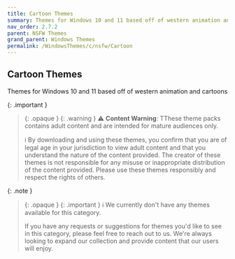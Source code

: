 ```yaml
---
title: Cartoon Themes
summary: Themes for Windows 10 and 11 based off of western animation and cartoons
nav_order: 2.7.2
parent: NSFW Themes
grand_parent: Windows Themes
permalink: /WindowsThemes/c/nsfw/Cartoon
---
```


## Cartoon Themes
Themes for Windows 10 and 11 based off of western animation and cartoons

{: .important }
> {: .opaque }
> {: .warning }
> ⚠️ **Content Warning**: TThese theme packs contains adult content and are intended for mature audiences only.
> 
> ℹ️ By downloading and using these themes, you confirm that you are of legal age in your jurisdiction to view adult content and that you understand the nature of the content provided. The creator of these themes is not responsible for any misuse or inappropriate distribution of the content provided. Please use these themes responsibly and respect the rights of others.

{: .note }
> {: .opaque }
> {: .important }
> ℹ️ We currently don't have any themes available for this category.
> 
> If you have any requests or suggestions for themes you'd like to see in this category, please feel free to reach out to us. We're always looking to expand our collection and provide content that our users will enjoy.
